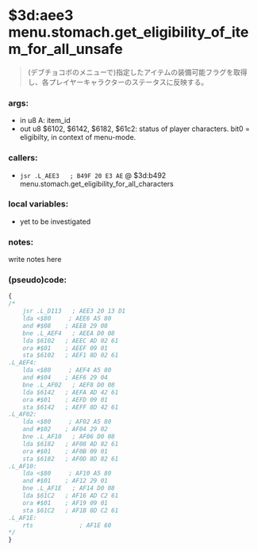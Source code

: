 ﻿
# $3d:aee3 menu.stomach.get_eligibility_of_item_for_all_unsafe
> (デブチョコボのメニューで)指定したアイテムの装備可能フラグを取得し、各プレイヤーキャラクターのステータスに反映する。

### args:
+	in u8 A: item_id
+	out u8 $6102, $6142, $6182, $61c2: status of player characters. bit0 = eligibilty, in context of menu-mode.

### callers:
+	`jsr .L_AEE3   ; B49F 20 E3 AE` @ $3d:b492 menu.stomach.get_eligibility_for_all_characters

### local variables:
+	yet to be investigated

### notes:
write notes here

### (pseudo)code:
```js
{
/*
    jsr .L_D113   ; AEE3 20 13 D1
    lda <$80     ; AEE6 A5 80
    and #$08    ; AEE8 29 08
    bne .L_AEF4   ; AEEA D0 08
    lda $6102   ; AEEC AD 02 61
    ora #$01    ; AEEF 09 01
    sta $6102   ; AEF1 8D 02 61
.L_AEF4:
    lda <$80     ; AEF4 A5 80
    and #$04    ; AEF6 29 04
    bne .L_AF02   ; AEF8 D0 08
    lda $6142   ; AEFA AD 42 61
    ora #$01    ; AEFD 09 01
    sta $6142   ; AEFF 8D 42 61
.L_AF02:
    lda <$80     ; AF02 A5 80
    and #$02    ; AF04 29 02
    bne .L_AF10   ; AF06 D0 08
    lda $6182   ; AF08 AD 82 61
    ora #$01    ; AF0B 09 01
    sta $6182   ; AF0D 8D 82 61
.L_AF10:
    lda <$80     ; AF10 A5 80
    and #$01    ; AF12 29 01
    bne .L_AF1E   ; AF14 D0 08
    lda $61C2   ; AF16 AD C2 61
    ora #$01    ; AF19 09 01
    sta $61C2   ; AF1B 8D C2 61
.L_AF1E:
    rts             ; AF1E 60
*/
}
```

